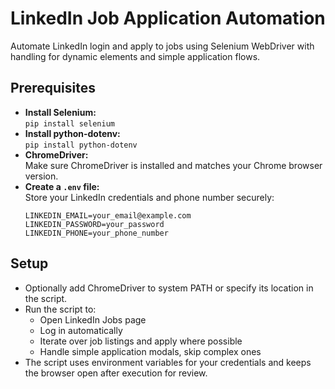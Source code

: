 # LinkedIn Job Application Automation
Automate LinkedIn login and apply to jobs using Selenium WebDriver with handling for dynamic elements and simple application flows.

## Prerequisites
* **Install Selenium:**  
  `pip install selenium`  
* **Install python-dotenv:**  
  `pip install python-dotenv`  
* **ChromeDriver:**  
  Make sure ChromeDriver is installed and matches your Chrome browser version.  
* **Create a `.env` file:**  
  Store your LinkedIn credentials and phone number securely:  
  ```
  LINKEDIN_EMAIL=your_email@example.com
  LINKEDIN_PASSWORD=your_password
  LINKEDIN_PHONE=your_phone_number
  ```

## Setup
* Optionally add ChromeDriver to system PATH or specify its location in the script.  
* Run the script to:  
  - Open LinkedIn Jobs page  
  - Log in automatically  
  - Iterate over job listings and apply where possible  
  - Handle simple application modals, skip complex ones  
* The script uses environment variables for your credentials and keeps the browser open after execution for review.
